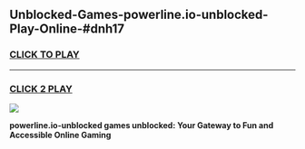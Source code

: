 
## Unblocked-Games-powerline.io-unblocked-Play-Online-#dnh17
<h3>
<a href="https://premium.freeplayer.one?title=powerline.io-unblocked&ref=27F">CLICK TO PLAY</a></h3>
<hr>

<h3>
<a href="https://premium.freeplayer.one?title=powerline.io-unblocked&ref=27F">CLICK 2 PLAY</a>
  
</h3>

<a href="https://premium.freeplayer.one?title=powerline.io-unblocked&ref=27F"><img src="https://clearcache.store/games.png"></a>


**powerline.io-unblocked games unblocked: Your Gateway to Fun and Accessible Online Gaming**
